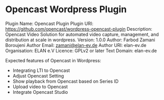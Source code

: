 # Opencast Wordpress Plugin

Plugin Name: Opencast Plugin
Plugin URI: https://github.com/opencast/wordpress-opencast-plugin
Description: Opencast Video Solution for automated video capture, management, and distribution at scale in wordpress.
Version: 1.0.0
Author: Farbod Zamani Boroujeni
Author Email: zamani@elan-ev.de
Author URI: elan-ev.de
Organisation: ELAN e.V
Licence: GPLv2 or later
Text Domain: elan-ev.de

Expected features of Opencast in Wordpress:

* Integrating LTI to Opencast 
* Adjust Opencast Setting
* Show playback from Opencast based on Series ID
* Upload video to Opencast
* Integrate Opencast Studio

